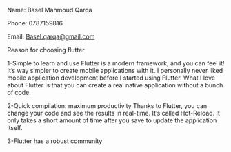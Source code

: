 Name: Basel Mahmoud Qarqa

Phone: 0787159816

Email: Basel.qarqa@gmail.com

Reason for choosing flutter

1-Simple to learn and use
Flutter is a modern framework, and you can feel it! It’s way simpler to create mobile applications with it.
I personally never liked mobile application development before I started using Flutter.
What I love about Flutter is that you can create a real native application without a bunch of code.


2-Quick compilation: maximum productivity
Thanks to Flutter, you can change your code and see the results in real-time. It’s called Hot-Reload. It only takes a short amount of time after you save to update the application itself.

3-Flutter has a robust community
